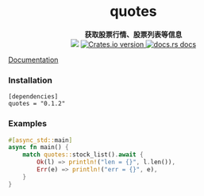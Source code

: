 <h1 align="center">quotes</h1>
<div align="center">
 <strong>
   获取股票行情、股票列表等信息
 </strong>
</div>
<div align="center">

<img src="https://github.com/Yangzhenzhao/quotes/workflows/CI/badge.svg" />
<a href="https://crates.io/crates/quotes">
    <img src="https://img.shields.io/crates/v/quotes.svg?style=flat-square"
    alt="Crates.io version" />
</a>  
<a href="https://docs.rs/quotes">
    <img src="https://img.shields.io/badge/docs-latest-blue.svg?style=flat-square"
    alt="docs.rs docs" />
</a>   
</div>



<a href="https://docs.rs/quotes/" target="_blank">Documentation</a>


### Installation


```
[dependencies]
quotes = "0.1.2"
```


### Examples

```rs
#[async_std::main]
async fn main() {
    match quotes::stock_list().await {
        Ok(l) => println!("len = {}", l.len()),
        Err(e) => println!("err = {}", e),
    }
}
```
